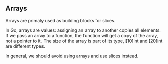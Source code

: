 ## Arrays

Arrays are primaly used as building blocks for slices.

In Go, arrays are values: assigning an array to another copies all elements. If we pass an array to a function, the function will get a copy of the array, not a pointer to it. The size of the array is part of its type, [10]int and [20]int are different types.

In general, we should avoid using arrays and use slices instead.
